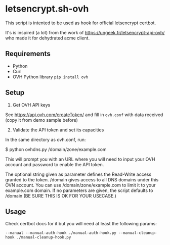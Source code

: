 # letsencrypt.sh-ovh

This script is intented to be used as hook for official letsencrypt certbot.

It's is inspired (a lot) from the work of https://ungeek.fr/letsencrypt-api-ovh/ who made it for dehydrated acme client.

## Requirements

- Python
- Curl
- OVH Python library ``pip install ovh``

## Setup

1) Get OVH API keys

See https://api.ovh.com/createToken/ and fill in `ovh.conf` with data received (copy it from demo sample before)

2) Validate the API token and set its capacities

In the same directory as ovh.conf, run:

$ python ovhdns.py /domain/zone/example.com

This will prompt you with an URL where you will need to input your OVH account and password to enable the API token. 

The optional string given as parameter defines the Read-Write access granted to the token. /domain gives access to all DNS domains under this OVN account.
You can use /domain/zone/example.com to limit it to your example.com domain.
If no parameters are given, the script defaults to /domain (BE SURE THIS IS OK FOR YOUR USECASE.)

## Usage

Check certbot docs for it but you will need at least the following params:

```
--manual --manual-auth-hook ./manual-auth-hook.py --manual-cleanup-hook ./manual-cleanup-hook.py

```
